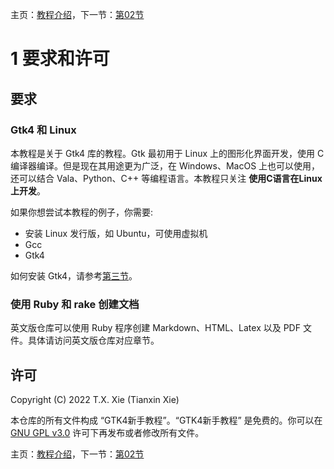 主页：[教程介绍](../README.md)，下一节：[第02节](sec02.md)

# 1 要求和许可

## 要求

### Gtk4 和 Linux

本教程是关于 Gtk4 库的教程。Gtk 最初用于 Linux 上的图形化界面开发，使用 C 编译器编译。但是现在其用途更为广泛，在 Windows、MacOS 上也可以使用，还可以结合 Vala、Python、C++ 等编程语言。本教程只关注 **使用C语言在Linux上开发**。

如果你想尝试本教程的例子，你需要:

- 安装 Linux 发行版，如 Ubuntu，可使用虚拟机
- Gcc
- Gtk4

如何安装 Gtk4，请参考[第三节](sec03.md)。

### 使用 Ruby 和 rake 创建文档

英文版仓库可以使用 Ruby 程序创建 Markdown、HTML、Latex 以及 PDF 文件。具体请访问英文版仓库对应章节。

## 许可

Copyright (C) 2022  T.X. Xie (Tianxin Xie)

本仓库的所有文件构成 “GTK4新手教程”。“GTK4新手教程” 是免费的。你可以在 [GNU GPL v3.0](https://www.gnu.org/licenses/gpl-3.0.html) 许可下再发布或者修改所有文件。

主页：[教程介绍](../README.md)，下一节：[第02节](sec02.md)
